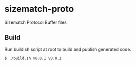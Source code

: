 # sizematch-proto
Sizematch Protocol Buffer files

## Build
Run build.sh script at root to build and publish generated code.

```bash
$ ./build.sh v0.0.1 v0.0.2
```
